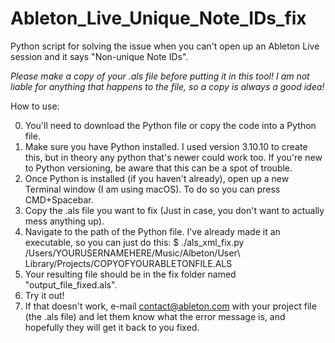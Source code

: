 # Ableton_Live_Unique_Note_IDs_fix
Python script for solving the issue when you can't open up an Ableton Live session and it says "Non-unique Note IDs".

*Please make a copy of your .als file before putting it in this tool!*
*I am not liable for anything that happens to the file, so a copy is always a good idea!*

How to use:

0. You'll need to download the Python file or copy the code into a Python file.
1. Make sure you have Python installed.  I used version 3.10.10 to create this, but in theory any python that's newer could work too. If you're new to Python versioning, be aware that this can be a spot of trouble.
2. Once Python is installed (if you haven't already), open up a new Terminal window (I am using macOS).  To do so you can press CMD+Spacebar.
4. Copy the .als file you want to fix (Just in case, you don't want to actually mess anything up).
5. Navigate to the path of the Python file.  I've already made it an executable, so you can just do this:
    $ ./als_xml_fix.py /Users/YOURUSERNAMEHERE/Music/Albeton/User\ Library/Projects/COPYOFYOURABLETONFILE.ALS
6. Your resulting file should be in the fix folder named "output_file_fixed.als". 
7. Try it out!
8. If that doesn't work, e-mail contact@ableton.com with your project file (the .als file) and let them know what the error message is, and hopefully they will get it back to you fixed.
